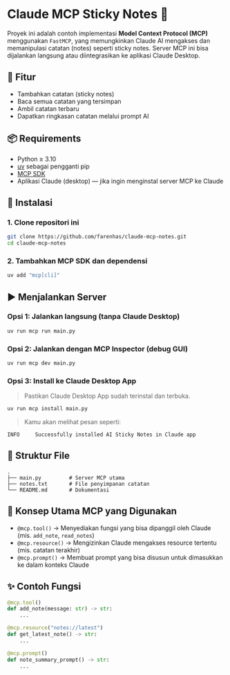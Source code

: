 # Claude MCP Sticky Notes 📝

Proyek ini adalah contoh implementasi **Model Context Protocol (MCP)** menggunakan `FastMCP`, yang memungkinkan Claude AI mengakses dan memanipulasi catatan (notes) seperti sticky notes. Server MCP ini bisa dijalankan langsung atau diintegrasikan ke aplikasi Claude Desktop.

## 🚀 Fitur
- Tambahkan catatan (sticky notes)
- Baca semua catatan yang tersimpan
- Ambil catatan terbaru
- Dapatkan ringkasan catatan melalui prompt AI

## 📦 Requirements

- Python ≥ 3.10
- [uv](https://github.com/astral-sh/uv) sebagai pengganti pip
- [MCP SDK](https://github.com/modelcontextprotocol/python-sdk)
- Aplikasi Claude (desktop) — jika ingin menginstal server MCP ke Claude

## 🔧 Instalasi

### 1. Clone repositori ini

```bash
git clone https://github.com/farenhas/claude-mcp-notes.git
cd claude-mcp-notes
```

### 2. Tambahkan MCP SDK dan dependensi

```bash
uv add "mcp[cli]"
```

## ▶️ Menjalankan Server

### Opsi 1: Jalankan langsung (tanpa Claude Desktop)

```bash
uv run mcp run main.py
```

### Opsi 2: Jalankan dengan MCP Inspector (debug GUI)

```bash
uv run mcp dev main.py
```

### Opsi 3: Install ke Claude Desktop App

> Pastikan Claude Desktop App sudah terinstal dan terbuka.

```bash
uv run mcp install main.py
```

> Kamu akan melihat pesan seperti:
```
INFO     Successfully installed AI Sticky Notes in Claude app
```

## 📂 Struktur File

```
.
├── main.py         # Server MCP utama
├── notes.txt       # File penyimpanan catatan
└── README.md       # Dokumentasi
```

## 📌 Konsep Utama MCP yang Digunakan

- `@mcp.tool()` → Menyediakan fungsi yang bisa dipanggil oleh Claude (mis. `add_note`, `read_notes`)
- `@mcp.resource()` → Mengizinkan Claude mengakses resource tertentu (mis. catatan terakhir)
- `@mcp.prompt()` → Membuat prompt yang bisa disusun untuk dimasukkan ke dalam konteks Claude

## ✨ Contoh Fungsi

```python
@mcp.tool()
def add_note(message: str) -> str:
    ...
```

```python
@mcp.resource("notes://latest")
def get_latest_note() -> str:
    ...
```

```python
@mcp.prompt()
def note_summary_prompt() -> str:
    ...
```
